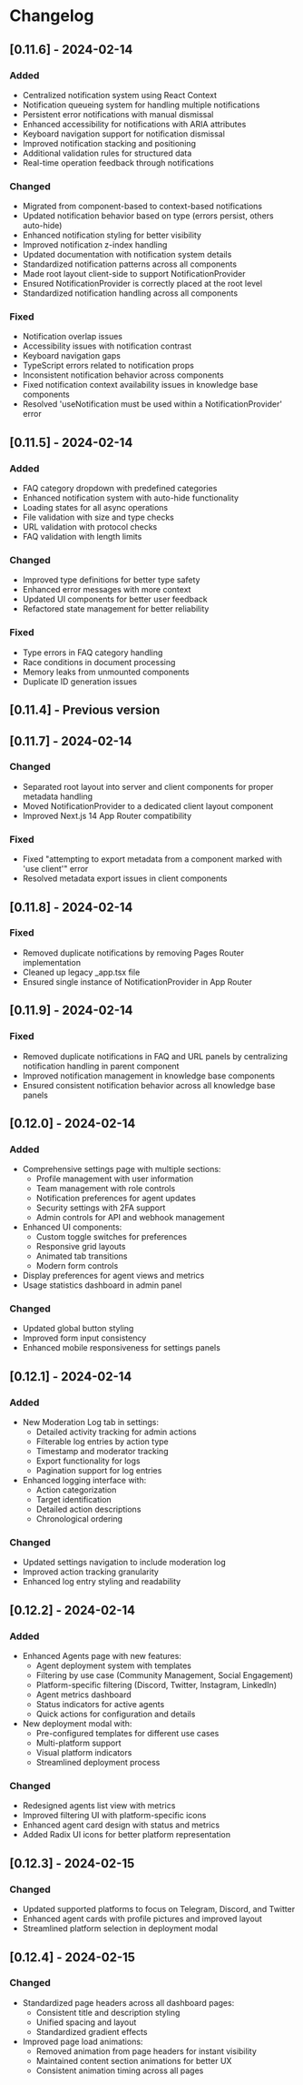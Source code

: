 # Changelog

## [0.11.6] - 2024-02-14

### Added

- Centralized notification system using React Context
- Notification queueing system for handling multiple notifications
- Persistent error notifications with manual dismissal
- Enhanced accessibility for notifications with ARIA attributes
- Keyboard navigation support for notification dismissal
- Improved notification stacking and positioning
- Additional validation rules for structured data
- Real-time operation feedback through notifications

### Changed

- Migrated from component-based to context-based notifications
- Updated notification behavior based on type (errors persist, others auto-hide)
- Enhanced notification styling for better visibility
- Improved notification z-index handling
- Updated documentation with notification system details
- Standardized notification patterns across all components
- Made root layout client-side to support NotificationProvider
- Ensured NotificationProvider is correctly placed at the root level
- Standardized notification handling across all components

### Fixed

- Notification overlap issues
- Accessibility issues with notification contrast
- Keyboard navigation gaps
- TypeScript errors related to notification props
- Inconsistent notification behavior across components
- Fixed notification context availability issues in knowledge base components
- Resolved 'useNotification must be used within a NotificationProvider' error

## [0.11.5] - 2024-02-14

### Added

- FAQ category dropdown with predefined categories
- Enhanced notification system with auto-hide functionality
- Loading states for all async operations
- File validation with size and type checks
- URL validation with protocol checks
- FAQ validation with length limits

### Changed

- Improved type definitions for better type safety
- Enhanced error messages with more context
- Updated UI components for better user feedback
- Refactored state management for better reliability

### Fixed

- Type errors in FAQ category handling
- Race conditions in document processing
- Memory leaks from unmounted components
- Duplicate ID generation issues

## [0.11.4] - Previous version

## [0.11.7] - 2024-02-14

### Changed

- Separated root layout into server and client components for proper metadata handling
- Moved NotificationProvider to a dedicated client layout component
- Improved Next.js 14 App Router compatibility

### Fixed

- Fixed "attempting to export metadata from a component marked with 'use client'" error
- Resolved metadata export issues in client components

## [0.11.8] - 2024-02-14

### Fixed

- Removed duplicate notifications by removing Pages Router implementation
- Cleaned up legacy \_app.tsx file
- Ensured single instance of NotificationProvider in App Router

## [0.11.9] - 2024-02-14

### Fixed

- Removed duplicate notifications in FAQ and URL panels by centralizing notification handling in parent component
- Improved notification management in knowledge base components
- Ensured consistent notification behavior across all knowledge base panels

## [0.12.0] - 2024-02-14

### Added

- Comprehensive settings page with multiple sections:
  - Profile management with user information
  - Team management with role controls
  - Notification preferences for agent updates
  - Security settings with 2FA support
  - Admin controls for API and webhook management
- Enhanced UI components:
  - Custom toggle switches for preferences
  - Responsive grid layouts
  - Animated tab transitions
  - Modern form controls
- Display preferences for agent views and metrics
- Usage statistics dashboard in admin panel

### Changed

- Updated global button styling
- Improved form input consistency
- Enhanced mobile responsiveness for settings panels

## [0.12.1] - 2024-02-14

### Added

- New Moderation Log tab in settings:
  - Detailed activity tracking for admin actions
  - Filterable log entries by action type
  - Timestamp and moderator tracking
  - Export functionality for logs
  - Pagination support for log entries
- Enhanced logging interface with:
  - Action categorization
  - Target identification
  - Detailed action descriptions
  - Chronological ordering

### Changed

- Updated settings navigation to include moderation log
- Improved action tracking granularity
- Enhanced log entry styling and readability

## [0.12.2] - 2024-02-14

### Added

- Enhanced Agents page with new features:
  - Agent deployment system with templates
  - Filtering by use case (Community Management, Social Engagement)
  - Platform-specific filtering (Discord, Twitter, Instagram, LinkedIn)
  - Agent metrics dashboard
  - Status indicators for active agents
  - Quick actions for configuration and details
- New deployment modal with:
  - Pre-configured templates for different use cases
  - Multi-platform support
  - Visual platform indicators
  - Streamlined deployment process

### Changed

- Redesigned agents list view with metrics
- Improved filtering UI with platform-specific icons
- Enhanced agent card design with status and metrics
- Added Radix UI icons for better platform representation

## [0.12.3] - 2024-02-15

### Changed

- Updated supported platforms to focus on Telegram, Discord, and Twitter
- Enhanced agent cards with profile pictures and improved layout
- Streamlined platform selection in deployment modal

## [0.12.4] - 2024-02-15

### Changed

- Standardized page headers across all dashboard pages:
  - Consistent title and description styling
  - Unified spacing and layout
  - Standardized gradient effects
- Improved page load animations:
  - Removed animation from page headers for instant visibility
  - Maintained content section animations for better UX
  - Consistent animation timing across all pages
